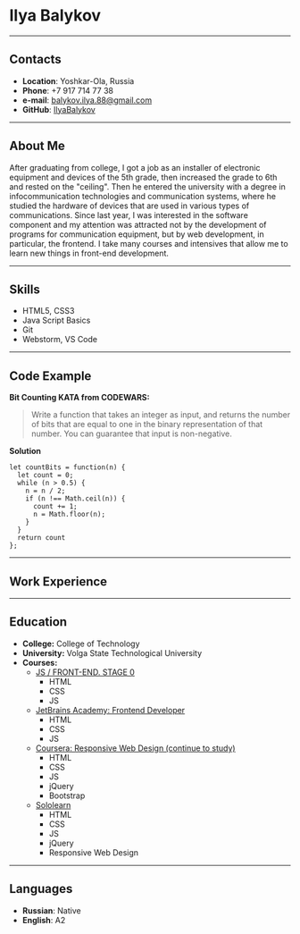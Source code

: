 # Ilya Balykov
****
## Contacts
* **Location**: Yoshkar-Ola, Russia
* **Phone**: +7 917 714 77 38
* **e-mail**: balykov.ilya.88@gmail.com
* **GitHub**: [IlyaBalykov](https://github.com/IlyaBalykov)
****
## About Me
  After graduating from college, I got a job as an installer of electronic equipment and devices 
of the 5th grade, then increased the grade to 6th and rested on the "ceiling". 
Then he entered the university with a degree in infocommunication technologies and communication systems, 
where he studied the hardware of devices that are used in various types of communications. 
Since last year, I was interested in the software component and my attention was attracted 
not by the development of programs for communication equipment, but by web development, 
in particular, the frontend. I take many courses and intensives that allow me to learn 
new things in front-end development.

****
## Skills
* HTML5, CSS3
* Java Script Basics
* Git
* Webstorm, VS Code
****
## Code Example
**Bit Counting KATA from CODEWARS:**
>Write a function that takes an integer as input, and returns the number of bits that are equal to one 
in the binary representation of that number. You can guarantee that input is non-negative.
 

**Solution**
```
let countBits = function(n) {
  let count = 0;
  while (n > 0.5) {
    n = n / 2;
    if (n !== Math.ceil(n)) {
      count += 1;
      n = Math.floor(n);
    }
  }
  return count
};
```
****
## Work Experience

****
## Education
* **College:** College of Technology
* **University:** Volga State Technological University
* **Courses:**
  + [JS / FRONT-END. STAGE 0](https://app.rs.school/cv/9bea3ec1-7c96-447d-9610-0f9a1b551cc2)
    - HTML
    - CSS
    - JS
  + [JetBrains Academy: Frontend Developer](https://hyperskill.org/profile/84815089)
    - HTML
    - CSS
    - JS
  + [Coursera: Responsive Web Design (continue to study)]()
    - HTML
    - CSS
    - JS
    - jQuery
    - Bootstrap
  + [Sololearn]()
    - HTML
    - CSS
    - JS
    - jQuery
    - Responsive Web Design
****
## Languages
* **Russian**: Native
* **English**: A2

